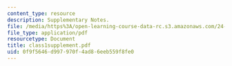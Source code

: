 ```yaml
---
content_type: resource
description: Supplementary Notes.
file: /media/https%3A/open-learning-course-data-rc.s3.amazonaws.com/24-964-topics-in-phonology-fall-2004/0f9f5646d997970f4ad86eeb559f8fe0_class1supplement.pdf
file_type: application/pdf
resourcetype: Document
title: class1supplement.pdf
uid: 0f9f5646-d997-970f-4ad8-6eeb559f8fe0
---
```

